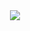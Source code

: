 <!-- header -->
<div align=center>
	<img src="https://capsule-render.vercel.app/api?type=waving&color=ADD8E6&height=300&section=header&text=CHOIINCHAN&fontSize=90&fontColor=A9A9A9&animation=fadeIn" />	
</div>
<br>

<!--
**dlscks/dlscks** is a ✨ _special_ ✨ repository because its `README.md` (this file) appears on your GitHub profile.

Here are some ideas to get you started:

- 🔭 I’m currently working on ...
- 🌱 I’m currently learning ...
- 👯 I’m looking to collaborate on ...
- 🤔 I’m looking for help with ...
- 💬 Ask me about ...
- 📫 How to reach me: ...
- 😄 Pronouns: ...
- ⚡ Fun fact: ...
-->
